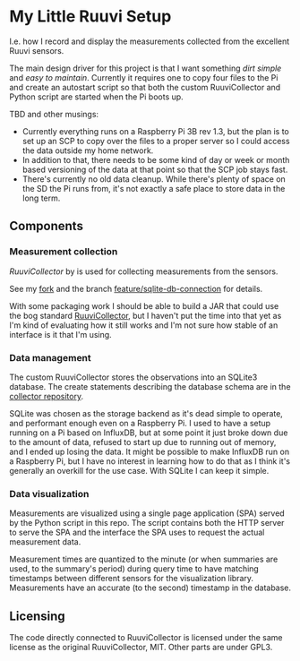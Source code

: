 # My Little Ruuvi Setup

I.e. how I record and display the measurements collected from the excellent
Ruuvi sensors.

The main design driver for this project is that I want something *dirt simple*
and *easy to maintain*. Currently it requires one to copy four files to the Pi
and create an autostart script so that both the custom RuuviCollector and
Python script are started when the Pi boots up.

TBD and other musings:
 - Currently everything runs on a Raspberry Pi 3B rev 1.3, but the plan is to
   set up an SCP to copy over the files to a proper server so I could access
   the data outside my home network.
 - In addition to that, there needs to be some kind of day or week or month
   based versioning of the data at that point so that the SCP job stays fast.
 - There's currently no old data cleanup. While there's plenty of space on the
   SD the Pi runs from, it's not exactly a safe place to store data in the
   long term.


## Components

### Measurement collection

*RuuviCollector* by is used for collecting measurements from the sensors.

See my [fork](https://github.com/ahinkka/RuuviCollector/) and the branch
[feature/sqlite-db-connection](
https://github.com/ahinkka/RuuviCollector/tree/feature/sqlite-db-connection)
for details.

With some packaging work I should be able to build a JAR that could use the
bog standard [RuuviCollector](https://github.com/Scrin/RuuviCollector), but I
haven't put the time into that yet as I'm kind of evaluating how it still
works and I'm not sure how stable of an interface is it that I'm using.


### Data management

The custom RuuviCollector stores the observations into an SQLite3
database. The create statements describing the database schema are in the
[collector
repository](https://github.com/ahinkka/RuuviCollector/blob/feature/sqlite-db-connection/src/main/resources/create-tables.sql).

SQLite was chosen as the storage backend as it's dead simple to operate, and
performant enough even on a Raspberry Pi.  I used to have a setup running on a
Pi based on InfluxDB, but at some point it just broke down due to the amount
of data, refused to start up due to running out of memory, and I ended up
losing the data. It might be possible to make InfluxDB run on a Raspberry Pi,
but I have no interest in learning how to do that as I think it's generally an
overkill for the use case. With SQLite I can keep it simple.


### Data visualization

Measurements are visualized using a single page application (SPA) served by
the Python script in this repo. The script contains both the HTTP server to
serve the SPA and the interface the SPA uses to request the actual measurement
data.

Measurement times are quantized to the minute (or when summaries are used, to
the summary's period) during query time to have matching timestamps between
different sensors for the visualization library.  Measurements have an
accurate (to the second) timestamp in the database.


## Licensing

The code directly connected to RuuviCollector is licensed under the same
license as the original RuuviCollector, MIT.  Other parts are under GPL3.
